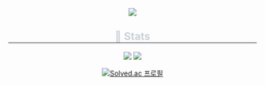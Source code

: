 <div align= "center">
    <img src="https://capsule-render.vercel.app/api?type=rounded&color=gradient&height=240&text=HyeonJun's%20GitHub&animation=&fontColor=ffffff&fontSize=70" />
    </div>
    <div align= "center"> 
    <h2 style="border-bottom: 1px solid #21262d; color: #c9d1d9;"> 🏅 Stats </h2> 
        <div align= "center"> <img src="https://github-readme-stats.vercel.app/api?username=KHJune99&bg_color=180,fecdcd,00000000&title_color=000000&text_color=000000"
         /> <img src="https://github-readme-stats.vercel.app/api/top-langs/?username=KHJune99&layout=compact&bg_color=180,fecdcd,00000000&title_color=000000&text_color=000000"
           /> </div> 

    
[![Solved.ac
프로필](http://mazassumnida.wtf/api/generate_badge?boj=eoeksgkswlq)](https://solved.ac/eoeksgkswlq)
    </div>
